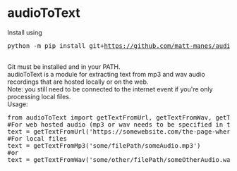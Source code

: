 # audioToText
Install using <pre>python -m pip install git+https://github.com/matt-manes/audioToText</pre><br>
Git must be installed and in your PATH.<br>
audioToText is a module for extracting text from mp3 and wav audio recordings that are hosted locally or on the web.<br>
Note: you still need to be connected to the internet event if you're only processing local files.<br>
Usage:<br>
<pre>
from audioToText import getTextFromUrl, getTextFromWav, getTextFromMp3
#For web hosted audio (mp3 or wav needs to be specified in the second argument)
text = getTextFromUrl('https://somewebsite.com/the-page-where-we-keep-sounds/guess-what-im-saying.mp3', '.mp3')
#For local files
text = getTextFromMp3('some/filePath/someAudio.mp3')
#or
text = getTextFromWav('some/other/filePath/someOtherAudio.wav')
</pre>
